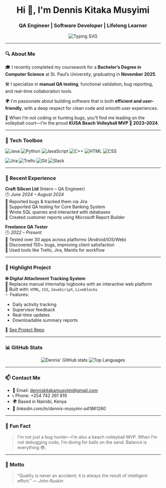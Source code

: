 <h1 align="center">Hi 👋, I'm Dennis Kitaka Musyimi</h1>
<h3 align="center">QA Engineer | Software Developer | Lifelong Learner</h3>

<p align="center">
  <img src="https://readme-typing-svg.herokuapp.com?font=Fira+Code&size=22&duration=3000&pause=1000&color=36BCF7&center=true&vCenter=true&width=440&lines=Breaking+bugs+%F0%9F%90%9B;Building+better+code+%F0%9F%92%BB;Making+apps+shine+%F0%9F%8C%9F" alt="Typing SVG" />
</p>

---

### 🔍 About Me

🎓 I recently completed my coursework for a **Bachelor’s Degree in Computer Science** at St. Paul’s University, graduating in **November 2025**.

🛠 I specialize in **manual QA testing**, functional validation, bug reporting, and real-time collaboration tools.

🌍 I'm passionate about building software that is both **efficient and user-friendly**, with a deep respect for clean code and smooth user experiences.

💬 When I’m not coding or hunting bugs, you’ll find me leading on the volleyball court—I'm the proud **KUSA Beach Volleyball MVP 🏐 2023–2024**.

---

### 🧰 Tech Toolbox

![Java](https://img.shields.io/badge/Java-%23ED8B00.svg?style=for-the-badge&logo=java&logoColor=white)
![Python](https://img.shields.io/badge/Python-3776AB?style=for-the-badge&logo=python&logoColor=white)
![JavaScript](https://img.shields.io/badge/JavaScript-F7DF1E?style=for-the-badge&logo=javascript&logoColor=black)
![C++](https://img.shields.io/badge/C++-00599C?style=for-the-badge&logo=cplusplus&logoColor=white)
![HTML](https://img.shields.io/badge/HTML5-E34F26?style=for-the-badge&logo=html5&logoColor=white)
![CSS](https://img.shields.io/badge/CSS3-1572B6?style=for-the-badge&logo=css3&logoColor=white)

![Jira](https://img.shields.io/badge/Jira-0052CC?style=for-the-badge&logo=jira&logoColor=white)
![Trello](https://img.shields.io/badge/Trello-0052CC?style=for-the-badge&logo=trello&logoColor=white)
![Git](https://img.shields.io/badge/Git-F05032?style=for-the-badge&logo=git&logoColor=white)
![Slack](https://img.shields.io/badge/Slack-4A154B?style=for-the-badge&logo=slack&logoColor=white)

---

### 💼 Recent Experience

**Craft Silicon Ltd** (Intern – QA Engineer)  
🕒 *June 2024 – August 2024*  
🔹 Reported bugs & tracked them via Jira  
🔹 Supported QA testing for Core Banking System  
🔹 Wrote SQL queries and interacted with databases  
🔹 Created customer reports using Microsoft Report Builder

**Freelance QA Tester**  
🕒 *2022 – Present*  
🔸 Tested over 30 apps across platforms (Android/iOS/Web)  
🔸 Discovered 150+ bugs, improving client satisfaction  
🔸 Used tools like Trello, Jira, Mantis for workflow

---

### 🚀 Highlight Project

**🌐 Digital Attachment Tracking System**  
📌 Replaces manual internship logbooks with an interactive web platform  
🔧 Built with: `HTML`, `CSS`, `JavaScript`, `Liveblocks`  
✨ Features:
- Daily activity tracking  
- Supervisor feedback  
- Real-time updates  
- Downloadable summary reports

📍 [See Project Repo](https://github.com/dkitaka)

---

### 📊 GitHub Stats

<p align="center">
  <img src="https://github-readme-stats.vercel.app/api?username=dkitaka&show_icons=true&theme=radical" alt="Dennis' GitHub stats" />
  <img src="https://github-readme-stats.vercel.app/api/top-langs/?username=dkitaka&layout=compact&theme=radical" alt="Top Languages" />
</p>

---

### 📫 Contact Me

- 📧 Email: [denniskitakamusyimi@gmail.com](mailto:denniskitakamusyimi@gmail.com)  
- 📞 Phone: +254 742 261 919  
- 🌍 Based in Nairobi, Kenya  
- 🔗 *linkedin.com/in/dennis-musyimi-a41861260*

---

### 🏐 Fun Fact

> I'm not just a bug hunter—I’m also a beach volleyball MVP. When I’m not debugging code, I’m diving for balls on the sand. Balance is everything 😎.

---

### 💬 Motto

> “Quality is never an accident; it is always the result of intelligent effort.” — *John Ruskin*

